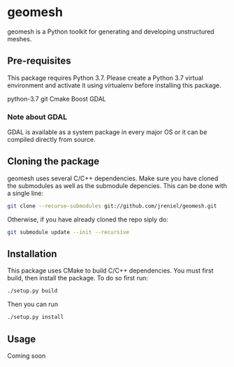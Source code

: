 # geomesh

geomesh is a Python toolkit for generating and developing unstructured meshes.

## Pre-requisites

This package requires Python 3.7. Please create a Python 3.7 virtual environment and activate it using virtualenv before installing this package.

python-3.7
git
Cmake
Boost
GDAL

### Note about GDAL
GDAL is available as a system package in every major OS or it can be compiled directly from source.


## Cloning the package

geomesh uses several C/C++ dependencies. Make sure you have cloned the submodules as well as the submodule depencies. This can be done with a single line:

```bash
git clone --recurse-submodules git://github.com/jreniel/geomesh.git
```
Otherwise, if you have already cloned the repo siply do:

```bash
git submodule update --init --recursive
```

## Installation

This package uses CMake to build C/C++ dependencies. You must first build, then install the package. To do so first run:

```bash
./setup.py build
```
Then you can run

```bash
./setup.py install
```


## Usage
Coming soon